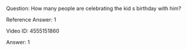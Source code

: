 Question: How many people are celebrating the kid s birthday with him?

Reference Answer: 1

Video ID: 4555151860

Answer: 1

